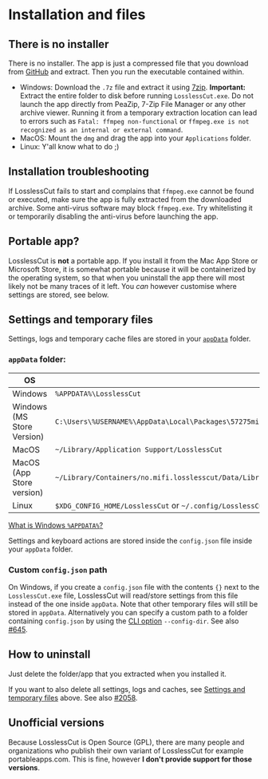 # Installation and files

## There is no installer

There is no installer. The app is just a compressed file that you download from [GitHub](https://github.com/mifi/lossless-cut/releases) and extract. Then you run the executable contained within.
- Windows: Download the `.7z` file and extract it using [7zip](https://www.7-zip.org/download.html).
  **Important:** Extract the entire folder to disk before running `LosslessCut.exe`.
  Do not launch the app directly from PeaZip, 7-Zip File Manager or any other
  archive viewer. Running it from a temporary extraction location can lead to
  errors such as `Fatal: ffmpeg non-functional` or `ffmpeg.exe is not recognized
  as an internal or external command`.
- MacOS: Mount the `dmg` and drag the app into your `Applications` folder.
- Linux: Y'all know what to do ;)

## Installation troubleshooting

If LosslessCut fails to start and complains that `ffmpeg.exe` cannot be found or executed,
make sure the app is fully extracted from the downloaded archive. Some anti-virus
software may block `ffmpeg.exe`. Try whitelisting it or temporarily disabling the
anti-virus before launching the app.

## Portable app?

LosslessCut is **not** a portable app. If you install it from the Mac App Store or Microsoft Store, it is somewhat portable because it will be containerized by the operating system, so that when you uninstall the app there will most likely not be many traces of it left. You *can* however customise where settings are stored, see below.

## Settings and temporary files

Settings, logs and temporary cache files are stored in your [`appData`](https://www.electronjs.org/docs/api/app#appgetpathname) folder.

### `appData` folder:

| OS | Path | Notes |
|-|-|-|
| Windows | `%APPDATA%\LosslessCut` | |
| Windows (MS Store Version) | `C:\Users\%USERNAME%\AppData\Local\Packages\57275mifi.no.LosslessCut_eg8x93dt4dxje\LocalCache\Roaming\LosslessCut` | [*Not sure](https://github.com/mifi/lossless-cut/discussions/2167) |
| MacOS | `~/Library/Application Support/LosslessCut` | |
| MacOS (App Store version) | `~/Library/Containers/no.mifi.losslesscut/Data/Library/Application Support/LosslessCut` | |
| Linux | `$XDG_CONFIG_HOME/LosslessCut` or `~/.config/LosslessCut` | |

[What is Windows `%APPDATA%`?](https://superuser.com/questions/632891/what-is-appdata)

Settings and keyboard actions are stored inside the `config.json` file inside your `appData` folder.

### Custom `config.json` path

On Windows, if you create a `config.json` file with the contents `{}` next to the `LosslessCut.exe` file, LosslessCut will read/store settings from this file instead of the one inside `appData`. Note that other temporary files will still be stored in `appData`. Alternatively you can specify a custom path to a folder containing `config.json` by using the [CLI option](./cli.md) `--config-dir`. See also [#645](https://github.com/mifi/lossless-cut/issues/645).

## How to uninstall

Just delete the folder/app that you extracted when you installed it.

If you want to also delete all settings, logs and caches, see [Settings and temporary files](#settings-and-temporary-files) above. See also [#2058](https://github.com/mifi/lossless-cut/issues/).

## Unofficial versions

Because LosslessCut is Open Source (GPL), there are many people and organizations who publish their own variant of LosslessCut for example portableapps.com. This is fine, however **I don't provide support for those versions**.
